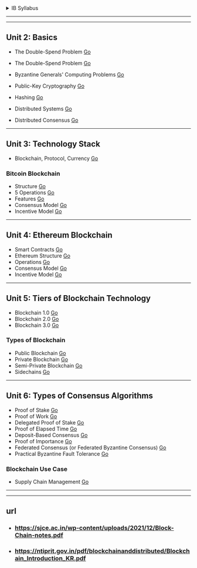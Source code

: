 <details>
  <summary>IB Syllabus</summary>

---
---
![image](https://github.com/user-attachments/assets/6b8072f2-ae54-4236-8996-4bcf7cf2585a)
 
</details>

---
---

## Unit 2: Basics  
- The Double-Spend Problem [Go](https://www.tpointtech.com/blockchain-double-spending)
- The Double-Spend Problem <a href="https://www.tpointtech.com/blockchain-double-spending" target="_blank" rel="noopener noreferrer">Go</a>

- Byzantine Generals' Computing Problems [Go]()  
- Public-Key Cryptography [Go]()  
- Hashing [Go]()  
- Distributed Systems [Go]()  
- Distributed Consensus [Go]()  

---

## Unit 3: Technology Stack  
- Blockchain, Protocol, Currency [Go]()  

### Bitcoin Blockchain  
- Structure [Go]()  
- 5 Operations [Go]()  
- Features [Go]()  
- Consensus Model [Go]()  
- Incentive Model [Go]()  

---

## Unit 4: Ethereum Blockchain  
- Smart Contracts [Go]()  
- Ethereum Structure [Go]()  
- Operations [Go]()  
- Consensus Model [Go]()  
- Incentive Model [Go]()  

---

## Unit 5: Tiers of Blockchain Technology  
- Blockchain 1.0 [Go]()  
- Blockchain 2.0 [Go]()  
- Blockchain 3.0 [Go]()  

### Types of Blockchain  
- Public Blockchain [Go]()  
- Private Blockchain [Go]()  
- Semi-Private Blockchain [Go]()  
- Sidechains [Go]()  

---

## Unit 6: Types of Consensus Algorithms  
- Proof of Stake [Go]()  
- Proof of Work [Go]()  
- Delegated Proof of Stake [Go]()  
- Proof of Elapsed Time [Go]()  
- Deposit-Based Consensus [Go]()  
- Proof of Importance [Go]()  
- Federated Consensus (or Federated Byzantine Consensus) [Go]()  
- Practical Byzantine Fault Tolerance [Go]()  

### Blockchain Use Case  
- Supply Chain Management [Go]()  







---
---


## url 
- ### https://sjce.ac.in/wp-content/uploads/2021/12/Block-Chain-notes.pdf
- ### https://ntiprit.gov.in/pdf/blockchainanddistributed/Blockchain_Introduction_KR.pdf


 

 
